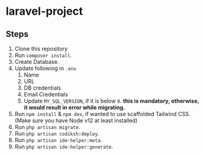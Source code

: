 # laravel-project

## Steps
1. Clone this repository 
2. Run `composer install`.
3. Create Database.
4. Update following in `.env`
    1. Name
    2. URL
    3. DB credentials
    4. Email Credentials
    5. Update `MY_SQL_VERSION`, if it is below `8`. **this is mandatory, otherwise, it would result in error while migrating.**
5. Run `npm install` & `npm dev`, if wanted to use scaffolded Tailwind CSS. (Make sure you have Node v12 at least installed)
6. Run `php artisan migrate`.
7. Run `php artisan codiksh:deploy`.
8. Run `php artisan ide-helper:meta`.
9. Run `php artisan ide-helper:generate`.

    

